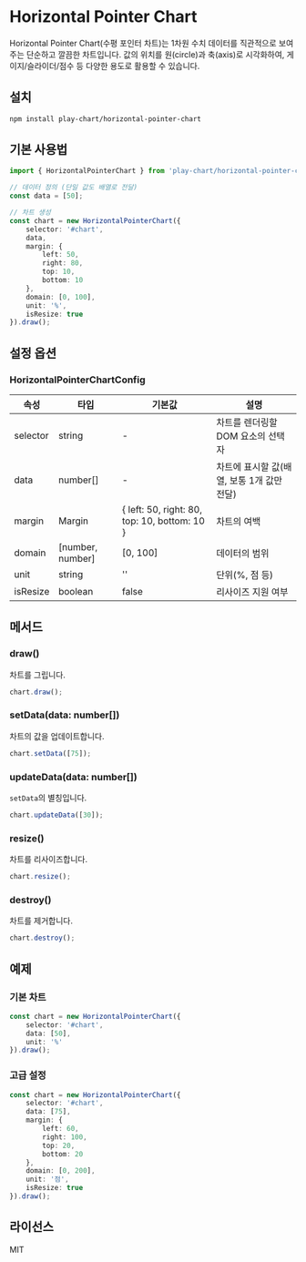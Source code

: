 # Horizontal Pointer Chart

Horizontal Pointer Chart(수평 포인터 차트)는 1차원 수치 데이터를 직관적으로 보여주는 단순하고 깔끔한 차트입니다. 값의 위치를 원(circle)과 축(axis)로 시각화하여, 게이지/슬라이더/점수 등 다양한 용도로 활용할 수 있습니다.

## 설치

```bash
npm install play-chart/horizontal-pointer-chart
```

## 기본 사용법

```typescript
import { HorizontalPointerChart } from 'play-chart/horizontal-pointer-chart';

// 데이터 정의 (단일 값도 배열로 전달)
const data = [50];

// 차트 생성
const chart = new HorizontalPointerChart({
    selector: '#chart',
    data,
    margin: {
        left: 50,
        right: 80,
        top: 10,
        bottom: 10
    },
    domain: [0, 100],
    unit: '%',
    isResize: true
}).draw();
```

## 설정 옵션

### HorizontalPointerChartConfig

| 속성 | 타입 | 기본값 | 설명 |
|------|------|--------|------|
| selector | string | - | 차트를 렌더링할 DOM 요소의 선택자 |
| data | number[] | - | 차트에 표시할 값(배열, 보통 1개 값만 전달) |
| margin | Margin | { left: 50, right: 80, top: 10, bottom: 10 } | 차트의 여백 |
| domain | [number, number] | [0, 100] | 데이터의 범위 |
| unit | string | '' | 단위(%, 점 등) |
| isResize | boolean | false | 리사이즈 지원 여부 |

## 메서드

### draw()
차트를 그립니다.

```typescript
chart.draw();
```

### setData(data: number[])
차트의 값을 업데이트합니다.

```typescript
chart.setData([75]);
```

### updateData(data: number[])
`setData`의 별칭입니다.

```typescript
chart.updateData([30]);
```

### resize()
차트를 리사이즈합니다.

```typescript
chart.resize();
```

### destroy()
차트를 제거합니다.

```typescript
chart.destroy();
```

## 예제

### 기본 차트
```typescript
const chart = new HorizontalPointerChart({
    selector: '#chart',
    data: [50],
    unit: '%'
}).draw();
```

### 고급 설정
```typescript
const chart = new HorizontalPointerChart({
    selector: '#chart',
    data: [75],
    margin: {
        left: 60,
        right: 100,
        top: 20,
        bottom: 20
    },
    domain: [0, 200],
    unit: '점',
    isResize: true
}).draw();
```

## 라이선스

MIT 